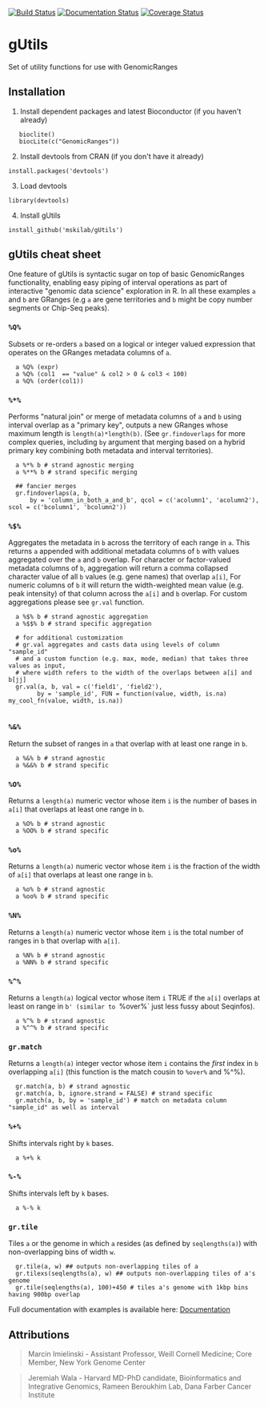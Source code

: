 [![Build Status](https://travis-ci.org/mskilab/gUtils.svg?branch=master)](https://travis-ci.org/mskilab/gUtils)
[![Documentation Status](https://readthedocs.org/projects/gutils/badge/?version=latest)](https://readthedocs.org/projects/gutils/?badge=latest)
[![Coverage Status](https://coveralls.io/repos/github/mskilab/gUtils/badge.svg?branch=master)](https://coveralls.io/github/mskilab/gUtils?branch=master)


gUtils
=======

Set of utility functions for use with GenomicRanges



Installation
------------

1. Install dependent packages and latest Bioconductor (if you haven't already)
  ```source("http://bioconductor.org/biocLite.R") 
     bioclite()
     biocLite(c("GenomicRanges"))
  ```

2. Install devtools from CRAN (if you don't have it already)

  ```
  install.packages('devtools')
  ```

3. Load devtools

  ```
  library(devtools)
  ````

4. Install gUtils

  ```
  install_github('mskilab/gUtils')
  ````

gUtils cheat sheet 
-----

One feature of gUtils is syntactic sugar on top of basic GenomicRanges functionality, enabling easy piping of interval operations as part of interactive "genomic data science" exploration in R. In all these examples `a` and `b` are GRanges (e.g `a` are gene territories and `b` might be copy number segments or Chip-Seq peaks). 

### `%Q%`

Subsets or re-orders `a` based on a logical or integer valued expression that operates on the GRanges metadata columns of `a`.  
```{r}
  a %Q% (expr)
  a %Q% (col1  == "value" & col2 > 0 & col3 < 100)
  a %Q% (order(col1))  
```


### `%*%`

Performs "natural join" or merge of metadata columns of `a` and `b` using interval overlap as a "primary key", outputs a new GRanges whose maximum length is `length(a)*length(b)`. (See `gr.findoverlaps` for more complex queries, including `by` argument that merging based on a hybrid primary key combining both metadata and interval territories).
```{r}	 	  
  a %*% b # strand agnostic merging
  a %**% b # strand specific merging

  ## fancier merges
  gr.findoverlaps(a, b, 
      by = 'column_in_both_a_and_b', qcol = c('acolumn1', 'acolumn2'), scol = c('bcolumn1', 'bcolumn2'))	     
```


### `%$%`
Aggregates the metadata in `b` across the territory of each range in `a`.  This returns `a` appended with additional metadata columns of `b` with values aggregated over the `a` and `b` overlap. For character or factor-valued metadata columns of `b`, aggregation will return a comma collapsed character value of all `b` values (e.g. gene names) that overlap `a[i]`, For numeric columns of `b` it will return the width-weighted mean value (e.g. peak intensity) of that column across the  `a[i]` and `b` overlap.  For custom aggregations please see `gr.val` function. 
```{r}	   
  a %$% b # strand agnostic aggregation
  a %$$% b # strand specific aggregation

  # for additional customization
  # gr.val aggregates and casts data using levels of column "sample_id"				   
  # and a custom function (e.g. max, mode, median) that takes three values as input,
  # where width refers to the width of the overlaps between a[i] and b[jj]
  gr.val(a, b, val = c('field1', 'field2'),
        by = 'sample_id', FUN = function(value, width, is.na) my_cool_fn(value, width, is.na))
	

```

### `%&%`
Return the subset of ranges in `a` that overlap with at least one range in `b`.
```{r}
  a %&% b # strand agnostic
  a %&&% b # strand specific
```

### `%O%`
Returns a `length(a)` numeric vector whose item `i` is the number of bases in `a[i]` that overlaps at least one range in `b`.
```{r}
  a %O% b # strand agnostic
  a %OO% b # strand specific
```


### `%o%`
Returns a `length(a)` numeric vector whose item `i` is the fraction of the width of `a[i]` that overlaps at least one range in `b`.
```{r}
  a %o% b # strand agnostic
  a %oo% b # strand specific
```


### `%N%`
Returns a `length(a)` numeric vector whose item `i` is the total number of ranges in `b` that overlap with `a[i]`.
```{r}
  a %N% b # strand agnostic
  a %NN% b # strand specific
```

### `%^%`
Returns a `length(a)` logical vector whose item `i` TRUE if the  `a[i]` overlaps at least on range in `b' (similar to `%over%` just less fussy about Seqinfos).
```{r}
  a %^% b # strand agnostic
  a %^^% b # strand specific
```

### `gr.match`
Returns a `length(a)` integer vector whose item `i` contains the *first* index in `b` overlapping `a[i]` (this function is the match cousin to `%over%` and %^%).
```{r}
  gr.match(a, b) # strand agnostic
  gr.match(a, b, ignore.strand = FALSE) # strand specific	
  gr.match(a, b, by = 'sample_id') # match on metadata column "sample_id" as well as interval
```

### `%+%`
Shifts intervals right by `k` bases.
```{r}
  a %+% k
```

### `%-%`
Shifts intervals left by `k` bases.
```{r}
  a %-% k 
```

### `gr.tile`
Tiles `a` or the genome in which `a` resides (as defined by `seqlengths(a)`) with non-overlapping bins of width `w`.
```{r}	  
  gr.tile(a, w) ## outputs non-overlapping tiles of a
  gr.tilexs(seqlengths(a), w) ## outputs non-overlapping tiles of a's genome
  gr.tile(seqlengths(a), 100)+450 # tiles a's genome with 1kbp bins having 900bp overlap
```


Full documentation with examples is available here: [Documentation][docs]

Attributions
------------
> Marcin Imielinski - Assistant Professor, Weill Cornell Medicine; Core Member, New York Genome Center

> Jeremiah Wala - Harvard MD-PhD candidate, Bioinformatics and Integrative Genomics, Rameen Beroukhim Lab, Dana Farber Cancer Institute

[license]: https://github.com/jwalabroad/gTrack/blob/master/LICENSE
[docs]: http://gutils.readthedocs.org/en/latest/index.html

